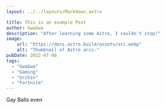 ```yaml
---
layout: ../../layouts/Markdown.astro

title: This is an example Post
author: GwaGwa
description: "After learning some Astro, I couldn't stop!"
image:
    url: "https://docs.astro.build/assets/arc.webp"
    alt: "Thumbnail of Astro arcs."
pubDate: 2022-07-08
tags: 
  - "GwaGwa"
  - "Gaming"
  - "Urchin"
  - "Fortnite"
---
```


Gay Balls even
